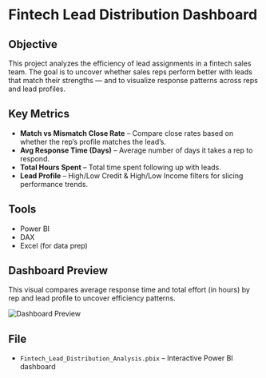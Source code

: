 # Fintech Lead Distribution Dashboard

## Objective  
This project analyzes the efficiency of lead assignments in a fintech sales team. The goal is to uncover whether sales reps perform better with leads that match their strengths — and to visualize response patterns across reps and lead profiles.

## Key Metrics  
- **Match vs Mismatch Close Rate** – Compare close rates based on whether the rep’s profile matches the lead’s.
- **Avg Response Time (Days)** – Average number of days it takes a rep to respond.
- **Total Hours Spent** – Total time spent following up with leads.
- **Lead Profile** – High/Low Credit & High/Low Income filters for slicing performance trends.

## Tools  
- Power BI  
- DAX  
- Excel (for data prep)

## Dashboard Preview  
This visual compares average response time and total effort (in hours) by rep and lead profile to uncover efficiency patterns.

![Dashboard Preview](Screenshot_20250415_220318_Sheets.jpg)

## File  
- `Fintech_Lead_Distribution_Analysis.pbix` – Interactive Power BI dashboard
